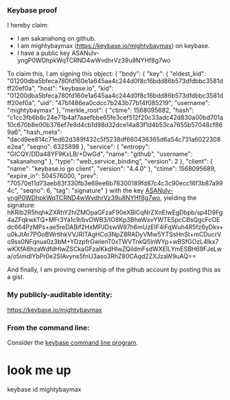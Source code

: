 ### Keybase proof

I hereby claim:

  * I am sakanahong on github.
  * I am mightybaymax (https://keybase.io/mightybaymax) on keybase.
  * I have a public key ASANulv-yngP0WDhpkWqTCRND4wWvdhrVz39u8NYHf8g7wo

To claim this, I am signing this object:
{
  "body": {
    "key": {
      "eldest_kid": "01200dba5bfeca780fd160e1a645aa4c244d0f8c16bdd86b573dfdbbc3581dff20ef0a",
      "host": "keybase.io",
      "kid": "01200dba5bfeca780fd160e1a645aa4c244d0f8c16bdd86b573dfdbbc3581dff20ef0a",
      "uid": "47b1486ea0cdcc7b243b77b14f085219",
      "username": "mightybaymax"
    },
    "merkle_root": {
      "ctime": 1568095682,
      "hash": "c1cc3fb6b8c24e71b4af7aaefbbe65fe3cef512f20c33adc42d830a00bd701a10c670b8e00b376ef7e8d4cb1d98d32dce14a83f1d4b53ca7655b57048cf869a6",
      "hash_meta": "dacd9ee814c71ed62d389f432c5f5238df660436365d6a54c731a6022308e2ea",
      "seqno": 6325898
    },
    "service": {
      "entropy": "GICQY/DDa48YF9KxLB/+DwGd",
      "name": "github",
      "username": "sakanahong"
    },
    "type": "web_service_binding",
    "version": 2
  },
  "client": {
    "name": "keybase.io go client",
    "version": "4.4.0"
  },
  "ctime": 1568095689,
  "expire_in": 504576000,
  "prev": "70570e11d73aeb83f330fb3e69ee6b78300189fd87c4c3c90ecc16f3b87a994c",
  "seqno": 6,
  "tag": "signature"
}
with the key [ASANulv-yngP0WDhpkWqTCRND4wWvdhrVz39u8NYHf8g7wo](https://keybase.io/mightybaymax), yielding the signature:
hKRib2R5hqhkZXRhY2hlZMOpaGFzaF90eXBlCqNrZXnEIwEgDbpb/sp4D9Fg4aZFqkwkTQ+MFr3Ya1c9/bvDWB3/IO8Kp3BheWxvYWTESpcCBsQgcFcOEdc664PzMPs+ae5reDABif2HxMPJDswW87h6mUzEIF4iFqWuh4R5fz6yDkv+u0kJtAr7POoBWrtIhkVVJRITAgHCo3NpZ8RADyVMw5YTSsHnSt+mCDucrVo9ss0NFqnua0z3bM+YDzpfrGwIenT0xTWVTnkQ5lnWYp+wBSfGOzL4lkx7wKXfA6hzaWdfdHlwZSCkaGFzaIKkdHlwZQildmFsdWXEILYmESBH69FJeLwa/o5imdlYbPr0e2SIAvyns5fnU3aso3RhZ80CAqd2ZXJzaW9uAQ==

And finally, I am proving ownership of the github account by posting this as a gist.

### My publicly-auditable identity:

https://keybase.io/mightybaymax

### From the command line:

Consider the [keybase command line program](https://keybase.io/download).
# look me up
keybase id mightybaymax
